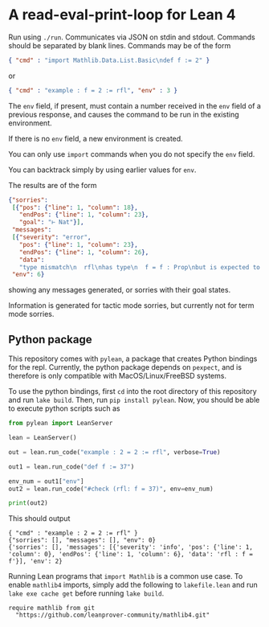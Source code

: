 # A read-eval-print-loop for Lean 4

Run using `./run`.
Communicates via JSON on stdin and stdout.
Commands should be separated by blank lines.
Commands may be of the form

```json
{ "cmd" : "import Mathlib.Data.List.Basic\ndef f := 2" }
```

or

```json
{ "cmd" : "example : f = 2 := rfl", "env" : 3 }
```

The `env` field, if present,
must contain a number received in the `env` field of a previous response,
and causes the command to be run in the existing environment.

If there is no `env` field, a new environment is created.

You can only use `import` commands when you do not specify the `env` field.

You can backtrack simply by using earlier values for `env`.

The results are of the form

```json
{"sorries":
 [{"pos": {"line": 1, "column": 18},
   "endPos": {"line": 1, "column": 23},
   "goal": "⊢ Nat"}],
 "messages":
 [{"severity": "error",
   "pos": {"line": 1, "column": 23},
   "endPos": {"line": 1, "column": 26},
   "data":
   "type mismatch\n  rfl\nhas type\n  f = f : Prop\nbut is expected to have type\n  f = 2 : Prop"}],
 "env": 6}
```

showing any messages generated, or sorries with their goal states.

Information is generated for tactic mode sorries,
but currently not for term mode sorries.

## Python package
This repository comes with `pylean`, a package that creates Python bindings for the repl. Currently, the python package depends on `pexpect`, and is therefore is only compatible with MacOS/Linux/FreeBSD systems.

To use the python bindings, first `cd` into the root directory of this repository and run `lake build`. Then, run `pip install pylean`. Now, you should be able to execute python scripts such as 
```python
from pylean import LeanServer

lean = LeanServer()

out = lean.run_code("example : 2 = 2 := rfl", verbose=True)

out1 = lean.run_code("def f := 37")

env_num = out1["env"]
out2 = lean.run_code("#check (rfl: f = 37)", env=env_num)

print(out2)
```

This should output
```
{ "cmd" : "example : 2 = 2 := rfl" }
{"sorries": [], "messages": [], "env": 0}
{'sorries': [], 'messages': [{'severity': 'info', 'pos': {'line': 1, 'column': 0}, 'endPos': {'line': 1, 'column': 6}, 'data': 'rfl : f = f'}], 'env': 2}
```
Running Lean programs that `import Mathlib` is a common use case. To enable `mathlib4` imports, simply add the following to `lakefile.lean` and run `lake exe cache get` before running `lake build`.
```
require mathlib from git
  "https://github.com/leanprover-community/mathlib4.git"
```
